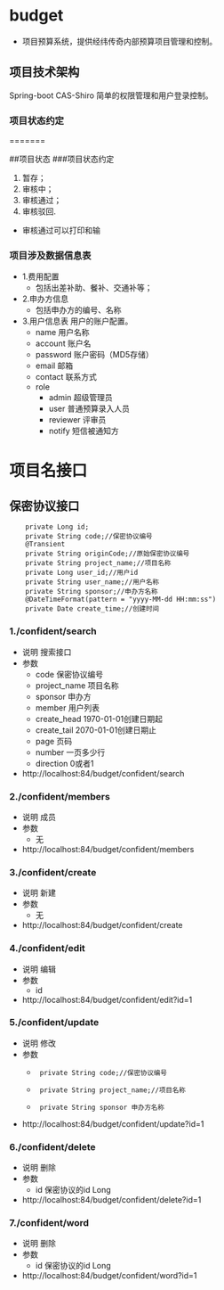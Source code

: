 # budget
 * 项目预算系统，提供经纬传奇内部预算项目管理和控制。
## 项目技术架构
Spring-boot
CAS-Shiro 简单的权限管理和用户登录控制。
### 项目状态约定
=======

##项目状态
###项目状态约定
1. 暂存；
2. 审核中；
3. 审核通过；
4. 审核驳回.
-  审核通过可以打印和输

### 项目涉及数据信息表
- 1.费用配置
  * 包括出差补助、餐补、交通补等；
- 2.申办方信息
  * 包括申办方的编号、名称
- 3.用户信息表
   用户的账户配置。
  * name 用户名称
  * account 账户名
  * password 账户密码（MD5存储）
  * email 邮箱
  * contact 联系方式
  * role 
    * admin 超级管理员
    * user 普通预算录入人员
    * reviewer 评审员
    * notify   短信被通知方




#  项目名接口
## 保密协议接口
```
    private Long id;
    private String code;//保密协议编号
    @Transient
    private String originCode;//原始保密协议编号
    private String project_name;//项目名称
    private Long user_id;//用户id
    private String user_name;//用户名称
    private String sponsor;//申办方名称
    @DateTimeFormat(pattern = "yyyy-MM-dd HH:mm:ss")
    private Date create_time;//创建时间

```
### 1./confident/search
- 说明 搜索接口
- 参数
  *  code    保密协议编号
  *  project_name 项目名称
  *  sponsor 申办方
  *  member 用户列表
  * create_head   1970-01-01创建日期起
  * create_tail   2070-01-01创建日期止
  * page        页码
  * number      一页多少行
  * direction   0或者1 
 -  http://localhost:84/budget/confident/search

### 2./confident/members
- 说明 成员
- 参数
   *  无
-  http://localhost:84/budget/confident/members


### 3./confident/create
- 说明 新建
- 参数
   *  无
-  http://localhost:84/budget/confident/create  

### 4./confident/edit
- 说明 编辑
- 参数
   *  id 
-  http://localhost:84/budget/confident/edit?id=1  

### 5./confident/update
- 说明 修改
- 参数
   *      private String code;//保密协议编号
   *      private String project_name;//项目名称
   *      private String sponsor 申办方名称
-  http://localhost:84/budget/confident/update?id=1  

### 6./confident/delete
- 说明 删除
- 参数
   * id   保密协议的id Long  
-  http://localhost:84/budget/confident/delete?id=1  


### 7./confident/word
- 说明 删除
- 参数
   * id   保密协议的id Long  
-  http://localhost:84/budget/confident/word?id=1  
